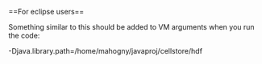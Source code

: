 
==For eclipse users==

Something similar to this should be added to VM arguments when you run the code:

-Djava.library.path=/home/mahogny/javaproj/cellstore/hdf
